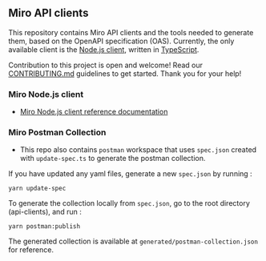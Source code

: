 ## Miro API clients

This repository contains Miro API clients and the tools needed to generate them, based on the OpenAPI specification (OAS).
Currently, the only available client is the [Node.js client](./packages/miro-api), written in [TypeScript](https://www.typescriptlang.org/).

Contribution to this project is open and welcome! Read our [CONTRIBUTING.md](./CONTRIBUTING.md) guidelines to get started. Thank you for your help!

### Miro Node.js client

- [Miro Node.js client reference documentation](https://miroapp.github.io/api-clients/index.html)


### Miro Postman Collection

- This repo also contains `postman` workspace that uses `spec.json` created with `update-spec.ts` to generate the postman collection. 

If you have updated any yaml files, generate a new `spec.json` by running :

`yarn update-spec`

To generate the collection locally from `spec.json`, go to the root directory (api-clients), and run : 

`yarn postman:publish`

The generated collection is available at `generated/postman-collection.json` for reference.

